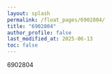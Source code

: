 ```yaml
---
layout: splash
permalink: /float_pages/6902804/
title: "6902804"
author_profile: false
last_modified_at: 2025-06-13
toc: false
---
```

 
6902804
